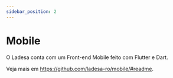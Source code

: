 ```yaml
---
sidebar_position: 2
---
```


# Mobile

O Ladesa conta com um Front-end Mobile feito com Flutter e Dart.

Veja mais em https://github.com/ladesa-ro/mobile/#readme.
